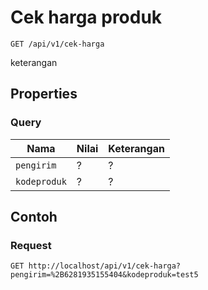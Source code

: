 # Cek harga produk
```http
GET /api/v1/cek-harga
```
keterangan
## Properties
### Query
Nama  | Nilai | Keterangan
--- | --- | ---
<code>pengirim</code> | ? | ?
<code>kodeproduk</code> | ? | ?

## Contoh

### Request
```http
GET http://localhost/api/v1/cek-harga?pengirim=%2B6281935155404&kodeproduk=test5
```
